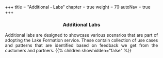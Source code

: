 +++
title = "Additional - Labs"
chapter = true
weight = 70
autoNav = true
+++

<center><h3>Additional Labs</h3></center>
<div style="text-align: justify">
Additional labs are designed to showcase various scenarios that are part of adopting the Lake Formation service. These contain collection of use cases and patterns that are identified based on feedback we get from the customers and partners.
    {{% children showhidden="false" %}}
</div>